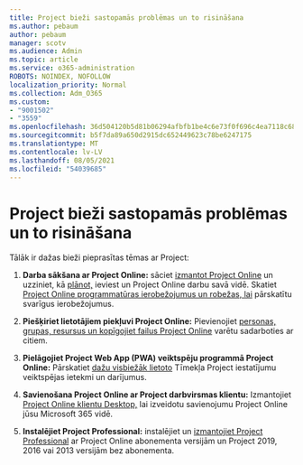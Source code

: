 ```yaml
---
title: Project bieži sastopamās problēmas un to risināšana
ms.author: pebaum
author: pebaum
manager: scotv
ms.audience: Admin
ms.topic: article
ms.service: o365-administration
ROBOTS: NOINDEX, NOFOLLOW
localization_priority: Normal
ms.collection: Adm_O365
ms.custom:
- "9001502"
- "3559"
ms.openlocfilehash: 36d504120b5d81b06294afbfb1be4c6e73f0f696c4ea7118c6867e56ccb46b70
ms.sourcegitcommit: b5f7da89a650d2915dc652449623c78be6247175
ms.translationtype: MT
ms.contentlocale: lv-LV
ms.lasthandoff: 08/05/2021
ms.locfileid: "54039685"
---
```

# <a name="project-common-issues-and-resolutions"></a>Project bieži sastopamās problēmas un to risināšana

Tālāk ir dažas bieži pieprasītas tēmas ar Project:

1. **Darba sākšana ar Project Online:** sāciet [izmantot Project Online](https://docs.microsoft.com/ProjectOnline/get-started-with-project-online) un uzziniet, kā [plānot,](https://docs.microsoft.com/projectonline/project-online) ieviest un Project Online darbu savā vidē.   Skatiet [Project Online programmatūras ierobežojumus un robežas, lai](https://docs.microsoft.com/ProjectOnline/project-online-software-boundaries-and-limits) pārskatītu svarīgus ierobežojumus.

2. **Piešķiriet lietotājiem piekļuvi Project Online:** Pievienojiet [personas, grupas, resursus un kopīgojiet failus Project Online](https://docs.microsoft.com/projectonline/step-2-add-people-to-project-online) varētu sadarboties ar citiem. 

3. **Pielāgojiet Project Web App (PWA) veiktspēju programmā Project Online:** Pārskatiet [dažu visbiežāk lietoto](https://docs.microsoft.com/projectonline/tune-project-online-performance) Tīmekļa Project iestatījumu veiktspējas ietekmi un darījumus.

4. **Savienošana Project Online ar Project darbvirsmas klientu:** Izmantojiet [Project Online klientu Desktop,](https://docs.microsoft.com/projectonline/connect-to-project-online-with-the-project-online-desktop-client) lai izveidotu savienojumu Project Online jūsu Microsoft 365 vidē. 

5. **Instalējiet Project Professional:** instalējiet un [izmantojiet Project Professional](https://support.office.com/article/install-project-7059249b-d9fe-4d61-ab96-5c5bf435f281) ar Project Online abonementa versijām un Project 2019, 2016 vai 2013 versijām bez abonementa.
